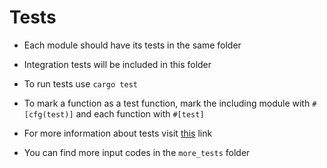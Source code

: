 # Tests

-   Each module should have its tests in the same folder

-   Integration tests will be included in this folder

-   To run tests use `cargo test`

-   To mark a function as a test function, mark the including module with `#[cfg(test)]` and each function with `#[test]`

-   For more information about tests visit [this](https://doc.rust-lang.org/book/testing.html) link

-   You can find more input codes in the `more_tests` folder
